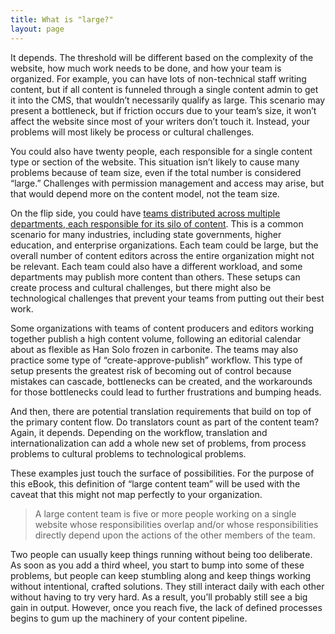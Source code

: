```yaml
---
title: What is "large?"
layout: page
---
```


It depends. The threshold will be different based on the complexity of the website, how much work needs to be done, and how your team is organized. For example, you can have lots of non-technical staff writing content, but if all content is funneled through a single content admin to get it into the CMS, that wouldn’t necessarily qualify as large. This scenario may present a bottleneck, but if friction occurs due to your team’s size, it won’t affect the website since most of your writers don’t touch it. Instead, your problems will most likely be process or cultural challenges.

You could also have twenty people, each responsible for a single content type or section of the website. This situation isn’t likely to cause many problems because of team size, even if the total number is considered “large.” Challenges with permission management and access may arise, but that would depend more on the content model, not the team size.

On the flip side, you could have [teams distributed across multiple departments, each responsible for its silo of content](https://www.lullabot.com/white-papers/all-carrot-no-stick-maintaining-consistent-standards-decentralized-organization). This is a common scenario for many industries, including state governments, higher education, and enterprise organizations. Each team could be large, but the overall number of content editors across the entire organization might not be relevant. Each team could also have a different workload, and some departments may publish more content than others. These setups can create process and cultural challenges, but there might also be technological challenges that prevent your teams from putting out their best work.

Some organizations with teams of content producers and editors working together publish a high content volume, following an editorial calendar about as flexible as Han Solo frozen in carbonite. The teams may also practice some type of “create-approve-publish” workflow. This type of setup presents the greatest risk of becoming out of control because mistakes can cascade, bottlenecks can be created, and the workarounds for those bottlenecks could lead to further frustrations and bumping heads.

And then, there are potential translation requirements that build on top of the primary content flow. Do translators count as part of the content team? Again, it depends. Depending on the workflow, translation and internationalization can add a whole new set of problems, from process problems to cultural problems to technological problems.

These examples just touch the surface of possibilities. For the purpose of this eBook, this definition of “large content team” will be used with the caveat that this might not map perfectly to your organization.

> A large content team is five or more people working on a
> single website whose responsibilities overlap and/or whose
> responsibilities directly depend upon the actions of the
> other members of the team.

Two people can usually keep things running without being too deliberate. As soon as you add a third wheel, you start to bump into some of these problems, but people can keep stumbling along and keep things working without intentional, crafted solutions. They still interact daily with each other without having to try very hard. As a result, you’ll probably still see a big gain in output. However, once you reach five, the lack of defined processes begins to gum up the machinery of your content pipeline.
